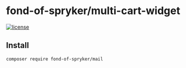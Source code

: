 # fond-of-spryker/multi-cart-widget
[![license](https://img.shields.io/github/license/mashape/apistatus.svg)](https://packagist.org/packages/fond-of-spryker/mail)

## Install

```
composer require fond-of-spryker/mail
```
